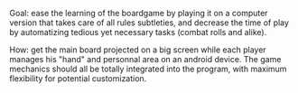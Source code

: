 Goal: ease the learning of the boardgame by playing it on a computer version that takes care of all rules subtleties, and decrease the time of play by automatizing tedious yet necessary tasks (combat rolls and alike).

How: get the main board projected on a big screen while each player manages his "hand" and personnal area on an android device.
The game mechanics should all be totally integrated into the program, with maximum flexibility for potential customization.